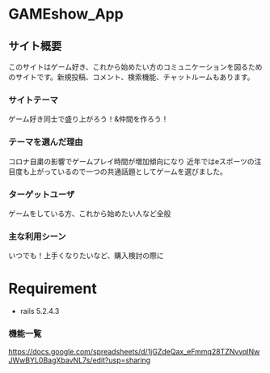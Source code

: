 # GAMEshow_App

## サイト概要
このサイトはゲーム好き、これから始めたい方のコミュニケーションを図るためのサイトです。新規投稿、コメント、検索機能、チャットルームもあります。

### サイトテーマ
ゲーム好き同士で盛り上がろう！&仲間を作ろう！

### テーマを選んだ理由
コロナ自粛の影響でゲームプレイ時間が増加傾向になり
近年ではeスポーツの注目度も上がっているので一つの共通話題としてゲームを選びました。

### ターゲットユーザ
ゲームをしている方、これから始めたい人など全般

### 主な利用シーン
いつでも！上手くなりたいなど、購入検討の際に

# Requirement
* rails 5.2.4.3


### 機能一覧
https://docs.google.com/spreadsheets/d/1jGZdeQax_eFmmq28TZNvvqlNwJWwBYL0BagXbavNL7s/edit?usp=sharing
